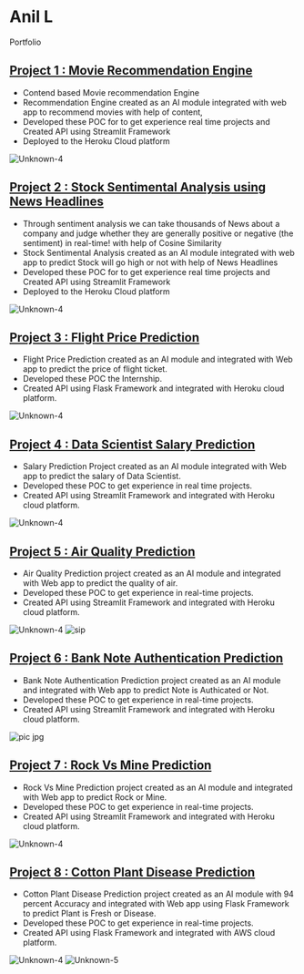 # Anil L
Portfolio                                                                                     


## [Project 1 : Movie Recommendation Engine](https://github.com/anillava1999/Movie-Recommendation-System.git)
* Contend based Movie recommendation Engine
* Recommendation Engine created as an AI module integrated with web app to recommend movies with help of content, 
* Developed these POC for to get experience real time projects and Created API using Streamlit Framework  
* Deployed to the Heroku Cloud platform

![Unknown-4](https://user-images.githubusercontent.com/71332138/135904434-a0b3ce0e-0d77-4e2c-9f6c-16538dffd712.png)



## [Project 2 : Stock Sentimental Analysis using News Headlines](https://github.com/anillava1999/Stock-Sentimental-Analysis-Classifier.git)
* Through sentiment analysis we can take thousands of News about a company and judge whether they are generally positive or negative (the sentiment) in real-time! with help of Cosine Similarity
* Stock Sentimental Analysis created as an AI module integrated with web app to predict Stock will go high or not with help of News Headlines
* Developed these POC for to get experience real time projects and Created API using Streamlit Framework 
* Deployed to the Heroku Cloud platform

![Unknown-4](https://user-images.githubusercontent.com/71332138/135909713-2a15fefa-e9ac-400d-af30-85d928236ab3.png)



## [Project 3 : Flight Price Prediction](https://github.com/anillava1999/Flight-Price-Prediction-ML.git)
*	Flight Price Prediction created as an AI module and integrated with Web app to predict the price of flight ticket.
*	Developed these POC the Internship.
*	Created API using Flask Framework and integrated with Heroku cloud platform.

![Unknown-4](https://user-images.githubusercontent.com/71332138/135902989-8af61149-0d52-40db-ab75-92dd358783e3.png)

## [Project 4 : Data Scientist Salary Prediction](https://github.com/anillava1999/Data-Scientist-Salary-Prediction.git) 
* Salary Prediction Project created as an AI module integrated with Web app to predict the salary of Data Scientist.
* Developed these POC to get experience in real time projects.
* Created API using Streamlit Framework and integrated with Heroku cloud platform.

![Unknown-4](https://user-images.githubusercontent.com/71332138/135906272-075ddbfa-1880-4c22-b729-4e11901a48eb.png)


## [Project 5 : Air Quality Prediction]()
* Air Quality Prediction project created as an AI module and integrated with Web app to predict the quality of air.
* Developed these POC to get experience in real-time projects.
*	Created API using Streamlit Framework and integrated with Heroku cloud platform.

![Unknown-4](https://user-images.githubusercontent.com/71332138/135903414-6464cde4-7b8a-4982-a6ab-a1a51cddf12c.png) 
![sip](https://user-images.githubusercontent.com/71332138/135903418-c289f1b0-7861-4e73-819f-79a480fd0cd4.png)





## [Project 6 : Bank Note Authentication  Prediction](https://github.com/anillava1999/Bank-Note-Authentication-Prediction.git)
* Bank Note Authentication Prediction project created as an AI module and integrated with Web app to predict Note is Authicated or Not.
* Developed these POC to get experience in real-time projects.
*	Created API using Streamlit Framework and integrated with Heroku cloud platform.

![pic jpg](https://user-images.githubusercontent.com/71332138/135902138-d37c3589-4bb0-4f75-b230-124f0fdfd5c3.png)

## [Project 7 : Rock Vs Mine Prediction](https://github.com/anillava1999/Rock-Vs-Mine-Prediction.git)
* Rock Vs Mine Prediction project created as an AI module and integrated with Web app to predict Rock or Mine.
* Developed these POC to get experience in real-time projects.
*	Created API using Streamlit Framework and integrated with Heroku cloud platform.

![Unknown-4](https://user-images.githubusercontent.com/71332138/135902674-aabcbb37-1f0b-4c47-b0c5-cf3fddae7799.png)


## [Project 8 : Cotton Plant Disease Prediction](https://github.com/anillava1999/Cotton-Plant-Disease-Prediction.git)
* Cotton Plant Disease Prediction project created as an AI module with 94 percent Accuracy and integrated with Web app using Flask Framework to predict Plant is Fresh or Disease.
* Developed these POC to get experience in real-time projects.
*	Created API using Flask Framework and integrated with AWS cloud platform.

![Unknown-4](https://user-images.githubusercontent.com/71332138/136523794-51dfd092-21f5-42da-8610-5b36df22d2bc.png)
![Unknown-5](https://user-images.githubusercontent.com/71332138/136523798-e5ef8b84-d36b-4340-bdbb-f95d342efdc3.png)

